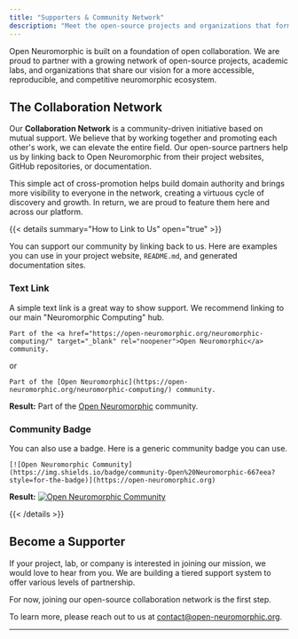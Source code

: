 ```yaml
---
title: "Supporters & Community Network"
description: "Meet the open-source projects and organizations that form our collaborative network, driving the future of neuromorphic computing together."
---
```


Open Neuromorphic is built on a foundation of open collaboration. We are proud to partner with a growing network of open-source projects, academic labs, and organizations that share our vision for a more accessible, reproducible, and competitive neuromorphic ecosystem.

## The Collaboration Network

Our **Collaboration Network** is a community-driven initiative based on mutual support. We believe that by working together and promoting each other's work, we can elevate the entire field. Our open-source partners help us by linking back to Open Neuromorphic from their project websites, GitHub repositories, or documentation.

This simple act of cross-promotion helps build domain authority and brings more visibility to everyone in the network, creating a virtuous cycle of discovery and growth. In return, we are proud to feature them here and across our platform.

{{< details summary="How to Link to Us" open="true" >}}

You can support our community by linking back to us. Here are examples you can use in your project website, `README.md`, and generated documentation sites.

### Text Link

A simple text link is a great way to show support. We recommend linking to our main "Neuromorphic Computing" hub.

```
Part of the <a href="https://open-neuromorphic.org/neuromorphic-computing/" target="_blank" rel="noopener">Open Neuromorphic</a> community.
```
or
```
Part of the [Open Neuromorphic](https://open-neuromorphic.org/neuromorphic-computing/) community.
```

**Result:** Part of the [Open Neuromorphic](https://open-neuromorphic.org/neuromorphic-computing/) community.

### Community Badge

You can also use a badge. Here is a generic community badge you can use.

```
[![Open Neuromorphic Community](https://img.shields.io/badge/community-Open%20Neuromorphic-667eea?style=for-the-badge)](https://open-neuromorphic.org)
```

**Result:** <a href="https://open-neuromorphic.org" target="_blank" rel="noopener"><img src="https://img.shields.io/badge/community-Open%20Neuromorphic-667eea?style=for-the-badge" alt="Open Neuromorphic Community"><svg class="icon icon-arrow-up-right-from-square inline-block  ml-[.5] pb-[.4]" fill="currentColor" aria-hidden="true" role="img" style="display: inline-block; vertical-align: middle; width: 1em; height: 0.7em;">
<use xlink:href="#icon-solid-arrow-up-right-from-square"></use>
</svg></a>

{{< /details >}}


## Become a Supporter

If your project, lab, or company is interested in joining our mission, we would love to hear from you. We are building a tiered support system to offer various levels of partnership.

For now, joining our open-source collaboration network is the first step.

To learn more, please reach out to us at [contact@open-neuromorphic.org](mailto:contact@open-neuromorphic.org).

---

<!--
## Our Open-Source Collaborators

The following open-source projects are integral members of our community, contributing to the tools and frameworks that power neuromorphic research worldwide.
-->
